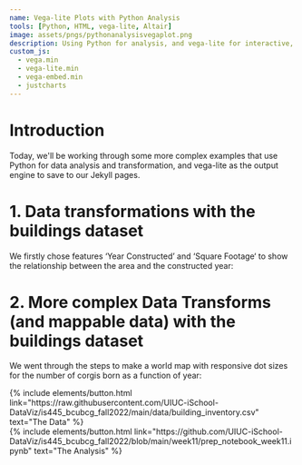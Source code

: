 ```yaml
---
name: Vega-lite Plots with Python Analysis
tools: [Python, HTML, vega-lite, Altair]
image: assets/pngs/pythonanalysisvegaplot.png
description: Using Python for analysis, and vega-lite for interactive, online plotting.
custom_js:
  - vega.min
  - vega-lite.min
  - vega-embed.min
  - justcharts
---
```


# Introduction

Today, we'll be working through some more complex examples that use Python for data analysis and transformation, and vega-lite as the output engine to save to our Jekyll pages.

# 1. Data transformations with the buildings dataset

We firstly chose features ‘Year Constructed’ and ‘Square Footage‘ to show the relationship between the area and the constructed year:

<vegachart schema-url="{{ site.baseurl }}/assets/json/chart.json" style="width: 100%"></vegachart>


# 2. More complex Data Transforms (and mappable data) with the buildings dataset

We went through the steps to make a world map with responsive dot sizes for the number of corgis born as a function of year:

<vegachart schema-url="{{ site.baseurl }}/assets/json/corgis_dotchart_world.json" style="width: 100%"></vegachart>

<div class="left">
{% include elements/button.html link="https://raw.githubusercontent.com/UIUC-iSchool-DataViz/is445_bcubcg_fall2022/main/data/building_inventory.csv" text="The Data" %}
</div>

<div class="right">
{% include elements/button.html link="https://github.com/UIUC-iSchool-DataViz/is445_bcubcg_fall2022/blob/main/week11/prep_notebook_week11.ipynb" text="The Analysis" %}
</div>

